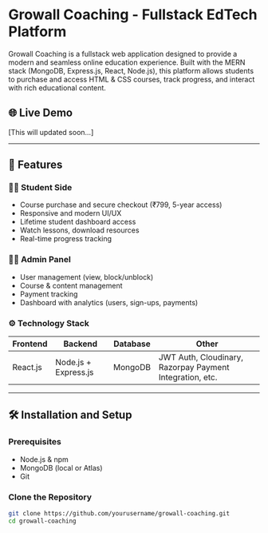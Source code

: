 # Growall Coaching - Fullstack EdTech Platform

Growall Coaching is a fullstack web application designed to provide a modern and seamless online education experience. Built with the MERN stack (MongoDB, Express.js, React, Node.js), this platform allows students to purchase and access HTML & CSS courses, track progress, and interact with rich educational content.

## 🌐 Live Demo
[This will updated soon...]

---

## 📌 Features


### 👩‍🎓 Student Side
- Course purchase and secure checkout (₹799, 5-year access)
- Responsive and modern UI/UX
- Lifetime student dashboard access
- Watch lessons, download resources
- Real-time progress tracking

### 🧑‍💼 Admin Panel
- User management (view, block/unblock)
- Course & content management
- Payment tracking
- Dashboard with analytics (users, sign-ups, payments)

### ⚙️ Technology Stack

| Frontend | Backend | Database | Other |
|---------|---------|----------|-------|
| React.js | Node.js + Express.js | MongoDB | JWT Auth, Cloudinary, Razorpay Payment Integration, etc. |

---

## 🛠️ Installation and Setup

### Prerequisites
- Node.js & npm
- MongoDB (local or Atlas)
- Git

### Clone the Repository
```bash
git clone https://github.com/yourusername/growall-coaching.git
cd growall-coaching
